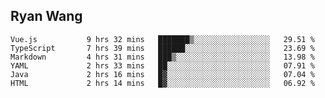 ## Ryan Wang

<!--START_SECTION:waka-->

```text
Vue.js           9 hrs 32 mins   ███████▒░░░░░░░░░░░░░░░░░   29.51 %
TypeScript       7 hrs 39 mins   ██████░░░░░░░░░░░░░░░░░░░   23.69 %
Markdown         4 hrs 31 mins   ███▒░░░░░░░░░░░░░░░░░░░░░   13.98 %
YAML             2 hrs 33 mins   ██░░░░░░░░░░░░░░░░░░░░░░░   07.91 %
Java             2 hrs 16 mins   █▓░░░░░░░░░░░░░░░░░░░░░░░   07.04 %
HTML             2 hrs 14 mins   █▓░░░░░░░░░░░░░░░░░░░░░░░   06.92 %
```

<!--END_SECTION:waka-->
